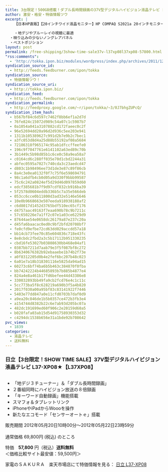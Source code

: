 ```yaml
---
title: 3台限定！500GB搭載！ダブル長時間録画の37V型デジタルハイビジョン液晶テレビ 日立 L37-XP08 特価57800円！送料無料！
author: 激安・格安・特価情報ツウ
excerpt: |
  	【日本HP直販】【20インチワイド液晶モニター】HP COMPAQ S2021a 20インチモニター(WJ675AA#ABJ)
  	
  	・地デジやブルーレイの視聴に最適
  ・映り込みの少ないノングレアパネル
  ・ベストポジション
layout: post
permalink: /free-shipping/3show-time-sale37v-l37xp08l37xp08-57800.html
"rss:comments":
  - 'http://tokka.ipon.biz/modules/wordpress/index.php/archives/2011/12/28/hp-compaq-20-s2021a-9870/#comments'
syndication_source_id:
  - http://feeds.feedburner.com/ipon/tokka
syndication_source:
  - 特価情報ツウ！
syndication_source_uri:
  - http://tokka.ipon.biz/
syndication_feed:
  - http://feeds.feedburner.com/ipon/tokka
syndication_permalink:
  - http://feedproxy.google.com/~r/ipon/tokka/~3/0J7bhgZUPcQ/
syndication_item_hash:
  - b567bf84c6d597c7462f8bb6ef1a2d7d
  - 76fe824c15072d989c54a07c1c5987b7
  - 0a1054a041a3107882cd172faeec0c2f
  - 96e52694dd20a96d2d936c5ee203e941
  - 1311b105389627c991d2b7e9b2c7bec1
  - a3fc053d8d4a25d88b55192af08a5684
  - 72186318f965174c95ab1dfccffeefe0
  - 196c9f7047761e6141102a63ed89c70b
  - 3b1449c5b98d85b1c6ce0c58a9ea58a7
  - c0164cd6c288ff035e70d1cbd2244a31
  - abfec0595a7027c740cda3c23aedcd47
  - d803c1b98496ee73d1de3e87c89f86cb
  - 8a4c3e0ea0132f0f7c75f6e598694791
  - 98c1a6dfb4cb0d05a9d330f9bbb99587
  - 75c6c242a0824ef5d29d46d097859d60
  - edcf385681b7f9d97cdf832cb916ba39
  - 5f2578d0604eddb336b5c7a35e566deb
  - 053cc6cce0b11800d3ad32e5146e5646
  - 10e0b9668663e507eeda918938188af2
  - c6d8017d1452d3765bdf510ec65cf176
  - d4757aac49163f7eaa690b78c9b7211c
  - 57c650226e7a1ff2c07e1a03ce6229d9
  - 87644ae54e0658dc26179a87e237c20a
  - d45fa6baacac0ed0c9bf2bfd20708bf7
  - fe0cfd9efbe72cd63dd029accdd57a18
  - bb14cb73fee70c85e604836c718e43fc
  - 8e8cbdc2fbd2a3c5b17112b951330235
  - cbd16fe53027b03808630bb468e04af1
  - 0387bb7211d7aab79e3f5f087bf8c272
  - 8b6340676382b92ebaaebe1b74b2f73e
  - a0f8312205d0b4e2fef6bc207b48c023
  - 6a01e7a18b318301116e5825da94ad15
  - 60273c6bf74ba6b5b463c384870f0fba
  - bb74242224b44685893b7b885b4877e4
  - 824a4e8a461b17fd6befee44d43386e8
  - 330032893bb49fa9cb2fcd76e4c1c11c
  - 5cc773ba5f8c628219a690b3f5a4b820
  - 2017f030a00a95bf83c83141922f7446
  - 5403e77dd847a0e11cfd0703b7daf0d9
  - a9ea20c846de1b5b0357ce472b3fb3e4
  - a154744d8382b22c6e7ab93d205bc07a
  - 482dc191699ed60f906c2e20159d60a5
  - b028fafa03ab15d54d91758930353d32
  - c4294dc1538b656e31a1bde92b708642
pvc_views:
  - 1839
categories:
  - 液晶テレビ
  - 送料無料
---
```

### 日立【3台限定！SHOW TIME SALE】37V型デジタルハイビジョン液晶テレビ L37-XP08★【L37XP08】

<div class="img-bg2 img_L">
  <a href="http://hb.afl.rakuten.co.jp/hgc/032817d8.7540390b.039d1316.5bf322fe/?pc=http%3a%2f%2fitem.rakuten.co.jp%2fkaden-sakura%2f4902530928334%2f%3fscid%3daf_ich_link_img&m=http%3a%2f%2fm.rakuten.co.jp%2fkaden-sakura%2fi%2f10041989%2f" target="_blank"><img src="http://hbb.afl.rakuten.co.jp/hgb/?pc=http%3a%2f%2fthumbnail.image.rakuten.co.jp%2f%400_mall%2fkaden-sakura%2fcabinet%2fgazou3%2fl37-xp08.jpg%3f_ex%3d128x128&m=http%3a%2f%2fthumbnail.image.rakuten.co.jp%2f%400_mall%2fkaden-sakura%2fcabinet%2fgazou3%2fl37-xp08.jpg" border="0" title="" alt="" /></a>
</div>

<!--more-->

  * 「地デジ３チューナー」＆「ダブル長時間録画」
  * ２番組同時にハイビジョン放送の８倍録画
  * 「キーワード自動録画」機能搭載
  * スマフォ＆タブレットリンク
  * iPhoneやiPadからWoooを操作
  * 新たなエコモード「センサーオートｅ」搭載

販売期間 2012年05月20日10時00分～2012年05月22日23時59分  
<br clear="all" />通常価格 69,800円 (税込) のところ

特価　<span class="tokka-price"><strong>57,800</strong></span> 円（税込）**送料無料**  
＜価格比較サイト最安値：59,500円＞

家電のＳＡＫＵＲＡ　楽天市場店にて特価情報を見る： <span class="fs150p"><a href="http://hb.afl.rakuten.co.jp/hgc/032817d8.7540390b.039d1316.5bf322fe/?pc=http%3a%2f%2fitem.rakuten.co.jp%2fkaden-sakura%2f4902530928334%2f%3fscid%3daf_ich_link_img&m=http%3a%2f%2fm.rakuten.co.jp%2fkaden-sakura%2fi%2f10041989%2f" target="_blank">日立 L37-XP08</a></span>